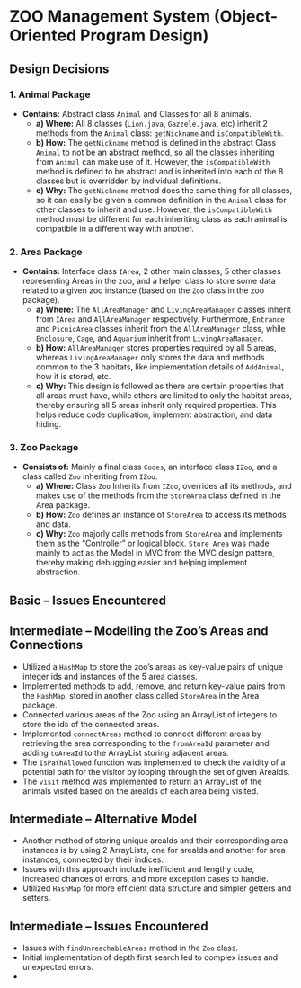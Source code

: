 # ZOO Management System (Object-Oriented Program Design)

## Design Decisions

### 1. Animal Package
- **Contains:** Abstract class `Animal` and Classes for all 8 animals.
  - **a) Where:** All 8 classes (`Lion.java`, `Gazzele.java`, etc) inherit 2 methods from the `Animal` class: `getNickname` and `isCompatibleWith`.
  - **b) How:** The `getNickname` method is defined in the abstract Class `Animal` to not be an abstract method, so all the classes inheriting from `Animal` can make use of it. However, the `isCompatibleWith` method is defined to be abstract and is inherited into each of the 8 classes but is overridden by individual definitions.
  - **c) Why:** The `getNickname` method does the same thing for all classes, so it can easily be given a common definition in the `Animal` class for other classes to inherit and use. However, the `isCompatibleWith` method must be different for each inheriting class as each animal is compatible in a different way with another.

### 2. Area Package
- **Contains:** Interface class `IArea`, 2 other main classes, 5 other classes representing Areas in the zoo, and a helper class to store some data related to a given zoo instance (based on the `Zoo` class in the zoo package).
  - **a) Where:** The `AllAreaManager` and `LivingAreaManager` classes inherit from `IArea` and `AllAreaManager` respectively. Furthermore, `Entrance` and `PicnicArea` classes inherit from the `AllAreaManager` class, while `Enclosure`, `Cage`, and `Aquarium` inherit from `LivingAreaManager`.
  - **b) How:** `AllAreaManager` stores properties required by all 5 areas, whereas `LivingAreaManager` only stores the data and methods common to the 3 habitats, like implementation details of `AddAnimal`, how it is stored, etc.
  - **c) Why:** This design is followed as there are certain properties that all areas must have, while others are limited to only the habitat areas, thereby ensuring all 5 areas inherit only required properties. This helps reduce code duplication, implement abstraction, and data hiding.

### 3. Zoo Package
- **Consists of:** Mainly a final class `Codes`, an interface class `IZoo`, and a class called `Zoo` inheriting from `IZoo`.
  - **a) Where:** Class `Zoo` Inherits from `IZoo`, overrides all its methods, and makes use of the methods from the `StoreArea` class defined in the Area package.
  - **b) How:** `Zoo` defines an instance of `StoreArea` to access its methods and data.
  - **c) Why:** `Zoo` majorly calls methods from `StoreArea` and implements them as the “Controller” or logical block. `Store Area` was made mainly to act as the Model in MVC from the MVC design pattern, thereby making debugging easier and helping implement abstraction.

## Basic – Issues Encountered

## Intermediate – Modelling the Zoo’s Areas and Connections

- Utilized a `HashMap` to store the zoo’s areas as key-value pairs of unique integer ids and instances of the 5 area classes.
- Implemented methods to add, remove, and return key-value pairs from the `HashMap`, stored in another class called `StoreArea` in the Area package.
- Connected various areas of the Zoo using an ArrayList of integers to store the ids of the connected areas.
- Implemented `connectAreas` method to connect different areas by retrieving the area corresponding to the `fromAreaId` parameter and adding `toAreaId` to the ArrayList storing adjacent areas.
- The `IsPathAllowed` function was implemented to check the validity of a potential path for the visitor by looping through the set of given AreaIds.
- The `visit` method was implemented to return an ArrayList of the animals visited based on the areaIds of each area being visited.

## Intermediate – Alternative Model

- Another method of storing unique areaIds and their corresponding area instances is by using 2 ArrayLists, one for areaIds and another for area instances, connected by their indices.
- Issues with this approach include inefficient and lengthy code, increased chances of errors, and more exception cases to handle.
- Utilized `HashMap` for more efficient data structure and simpler getters and setters.

## Intermediate – Issues Encountered

- Issues with `findUnreachableAreas` method in the `Zoo` class.
- Initial implementation of depth first search led to complex issues and unexpected errors.
-
